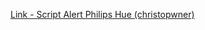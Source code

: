 [Link - Script Alert Philips Hue (christopwner)](https://github.com/christopwner/zabbix-hue-alertscript)
